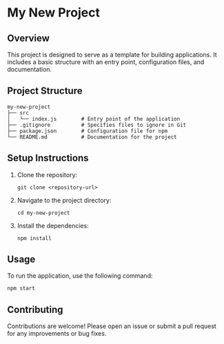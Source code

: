 # My New Project

## Overview
This project is designed to serve as a template for building applications. It includes a basic structure with an entry point, configuration files, and documentation.

## Project Structure
```
my-new-project
├── src
│   └── index.js        # Entry point of the application
├── .gitignore          # Specifies files to ignore in Git
├── package.json        # Configuration file for npm
└── README.md           # Documentation for the project
```

## Setup Instructions
1. Clone the repository:
   ```
   git clone <repository-url>
   ```
2. Navigate to the project directory:
   ```
   cd my-new-project
   ```
3. Install the dependencies:
   ```
   npm install
   ```

## Usage
To run the application, use the following command:
```
npm start
```

## Contributing
Contributions are welcome! Please open an issue or submit a pull request for any improvements or bug fixes.